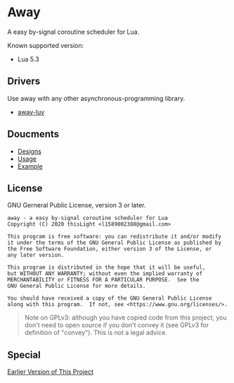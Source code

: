 # Away
A easy by-signal coroutine scheduler for Lua.

Known supported version:
- Lua 5.3

## Drivers
Use away with any other asynchronous-programming library.

- [away-luv](https://github.com/thislight/away-luv)

## Doucments
- [Designs](wiki/designs.md)
- [Usage](wiki/usage.md)
- [Example](example/)

## License
GNU Gerneral Public License, version 3 or later.

    away - a easy by-signal coroutine scheduler for Lua
    Copyright (C) 2020 thisLight <l1589002388@gmail.com>

    This program is free software: you can redistribute it and/or modify
    it under the terms of the GNU General Public License as published by
    the Free Software Foundation, either version 3 of the License, or
    any later version.

    This program is distributed in the hope that it will be useful,
    but WITHOUT ANY WARRANTY; without even the implied warranty of
    MERCHANTABILITY or FITNESS FOR A PARTICULAR PURPOSE.  See the
    GNU General Public License for more details.

    You should have received a copy of the GNU General Public License
    along with this program.  If not, see <https://www.gnu.org/licenses/>.

> Note on GPLv3: although you have copied code from this project, you don't need to open source if you don't convey it (see GPLv3 for definition of "convey"). This is not a legal advice.

## Special

[Earlier Version of This Project](https://gist.github.com/thislight/220ce18f2e7f303c0b08e1e9c6f3c8ae)
